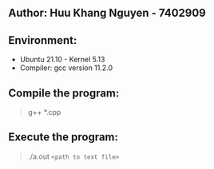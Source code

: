 ## Author: Huu Khang Nguyen - 7402909

## Environment:
- Ubuntu 21.10 - Kernel 5.13
- Compiler: gcc version 11.2.0

## Compile the program:
> g++ *.cpp

## Execute the program:
> ./a.out `<path to text file>`
